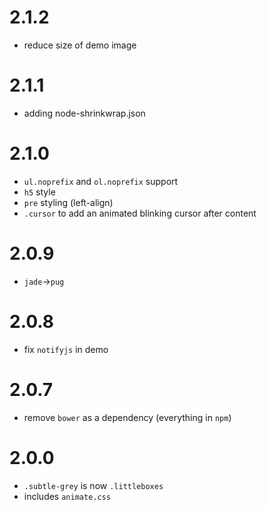# 2.1.2
  - reduce size of demo image

# 2.1.1
  - adding node-shrinkwrap.json

# 2.1.0
  - `ul.noprefix` and `ol.noprefix` support
  - `h5` style
  - `pre` styling (left-align)
  - `.cursor` to add an animated blinking cursor after content

# 2.0.9
  - `jade`->`pug`

# 2.0.8
  - fix `notifyjs` in demo

# 2.0.7
  - remove `bower` as a dependency (everything in `npm`)

# 2.0.0
  - `.subtle-grey` is now `.littleboxes`
  - includes `animate.css`
